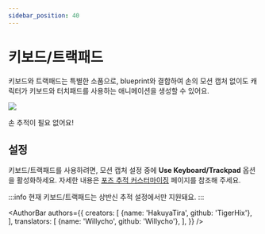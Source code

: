 ```yaml
---
sidebar_position: 40
---
```


# 키보드/트랙패드

키보드와 트랙패드는 특별한 소품으로, blueprint와 결합하여 손의 모션 캡처 없이도 캐릭터가 키보드와 터치패드를 사용하는 애니메이션을 생성할 수 있어요.

![](/doc-img/zh-keyboard-1.webp)
<p class="img-desc">손 추적이 필요 없어요!</p>

## 설정

키보드/트랙패드를 사용하려면, 모션 캡처 설정 중에 **Use Keyboard/Trackpad** 옵션을 활성화하세요. 자세한 내용은 [포즈 추적 커스터마이징](../mocap/body-tracking) 페이지를 참조해 주세요.

:::info
현재 키보드/트랙패드는 상반신 추적 설정에서만 지원돼요.
:::

<AuthorBar authors={{
  creators: [
    {name: 'HakuyaTira', github: 'TigerHix'},
  ],
  translators: [
    {name: 'Willycho', github: 'Willycho'},
  ],
}} />
